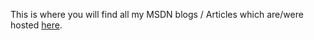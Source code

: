 This is where you will find all my MSDN blogs / Articles which are/were hosted [here](https://blogs.msdn.microsoft.com/benjaminperkins).
